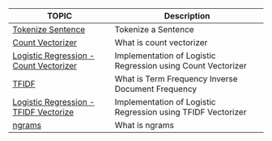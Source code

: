| TOPIC  | Description |
| ------------- | ------------- |
| [Tokenize Sentence](https://github.com/praveenr2998/Approching_Almost_Any_ML_Prob_Book/blob/main/NLP/tokenize_sentence.py)  |  Tokenize a Sentence  |
| [Count Vectorizer](https://github.com/praveenr2998/Approching_Almost_Any_ML_Prob_Book/blob/main/NLP/count_vectorizer.py)  | What is count vectorizer  |
|  [Logistic Regression - Count Vectorizer](https://github.com/praveenr2998/Approching_Almost_Any_ML_Prob_Book/blob/main/NLP/lr_count_vectorizer.py)  |  Implementation of Logistic Regression using Count Vectorizer  |
| [TFIDF](https://github.com/praveenr2998/Approching_Almost_Any_ML_Prob_Book/blob/main/NLP/tfidf_vectorizer.py) | What is Term Frequency Inverse Document Frequency |
| [Logistic Regression - TFIDF Vectorize](https://github.com/praveenr2998/Approching_Almost_Any_ML_Prob_Book/blob/main/NLP/lr_tfidf_vectorizer.py) | Implementation of Logistic Regression using TFIDF Vectorizer |
| [ngrams](https://github.com/praveenr2998/Approching_Almost_Any_ML_Prob_Book/blob/main/NLP/n_grams.py) | What is ngrams |
